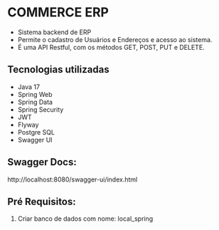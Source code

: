 # COMMERCE ERP
* Sistema backend de ERP
* Permite o cadastro de Usuários e Endereços e acesso ao sistema.
* É uma API Restful, com os métodos GET, POST, PUT e DELETE.


## Tecnologias utilizadas
* Java 17
* Spring Web
* Spring Data
* Spring Security
* JWT
* Flyway
* Postgre SQL
* Swagger UI


## Swagger Docs:
http://localhost:8080/swagger-ui/index.html

## Pré Requisitos:
1. Criar banco de dados com nome: local_spring
